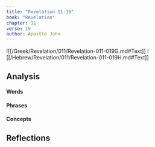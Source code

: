 ```yaml
---
title: "Revelation 11:19"
book: "Revelation"
chapter: 11
verse: 19
author: Apostle John
---
```

![[/Greek/Revelation/011/Revelation-011-019G.md#Text]]
![[/Hebrew/Revelation/011/Revelation-011-019H.md#Text]]

## Analysis

#### Words

#### Phrases

#### Concepts

## Reflections
